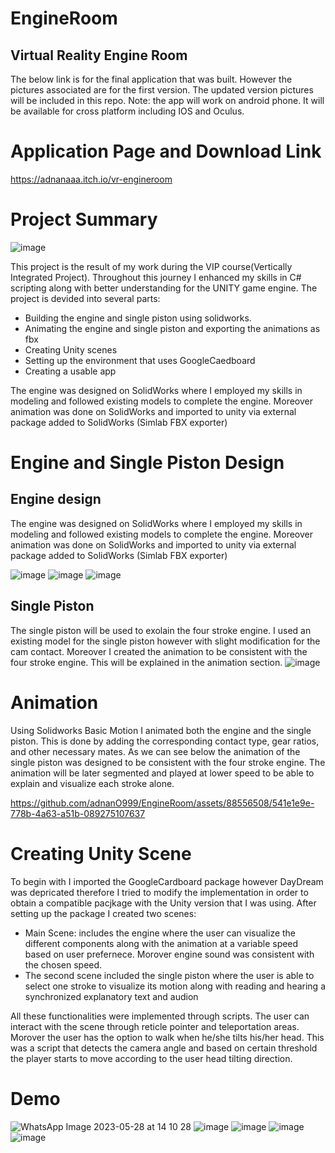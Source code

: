 # EngineRoom
## Virtual Reality Engine Room
The below link is for the final application that was built. However the pictures associated are for the first version. The updated version pictures will be included in this repo. 
Note: the app will work on android phone. It will be available for cross platform including IOS and Oculus.
# Application Page and Download Link
https://adnanaaa.itch.io/vr-engineroom


# Project Summary
![image](https://github.com/adnanO999/EngineRoom/assets/88556508/389b5428-42d2-4394-95fd-1ad5172c2bc3)

This project is the result of my work during the VIP course(Vertically Integrated Project). Throughout this journey I enhanced my skills in C# scripting along with better understanding for the UNITY game engine.
The project is devided into several parts:
* Building the engine and single piston using solidworks.
* Animating the engine and single piston and exporting the animations as fbx
* Creating Unity scenes  
* Setting up the environment that uses GoogleCaedboard
* Creating a usable app

The engine was designed on SolidWorks where I employed my skills in modeling and followed existing models to complete the engine. Moreover animation was done on SolidWorks and imported to unity via external package added to SolidWorks (Simlab FBX exporter)

# Engine and Single Piston Design 
## Engine design
The engine was designed on SolidWorks where I employed my skills in modeling and followed existing models to complete the engine. Moreover animation was done on SolidWorks and imported to unity via external package added to SolidWorks (Simlab FBX exporter)

![image](https://github.com/adnanO999/EngineRoom/assets/88556508/b5487f1e-fe58-47fd-81de-cc84d450d2d9)
![image](https://github.com/adnanO999/EngineRoom/assets/88556508/59c4f1a0-924d-4967-a96d-86b8b230f802)
![image](https://github.com/adnanO999/EngineRoom/assets/88556508/f879acfc-cc71-4b2b-9603-8d17eaf11339)

## Single Piston
The single piston will be used to exolain the four stroke engine. I used an existing model for the single piston however with slight modification for the cam contact. Moreover I created the animation to be consistent with the four stroke engine. This will be explained in the animation section.
![image](https://github.com/adnanO999/EngineRoom/assets/88556508/afdf5177-221e-4719-9714-c82cb6dd35c2)


# Animation
Using Solidworks Basic Motion I animated both the engine and the single piston. This is done by adding the corresponding contact type, gear ratios, and other necessary mates. As we can see below the animation of the single piston was designed to be consistent with the four stroke engine. The animation will be later segmented and played at lower speed to be able to explain and visualize each stroke alone.


https://github.com/adnanO999/EngineRoom/assets/88556508/541e1e9e-778b-4a63-a51b-089275107637


# Creating Unity Scene
To begin with I imported the GoogleCardboard package however DayDream was depricated therefore I tried to modify the implementation in order to obtain a compatible pacjkage with the Unity version that I was using. After setting up the package I created two scenes:
* Main Scene: includes the engine where the user can visualize the different components along with the animation at a variable speed based on user prefernece. Morover engine sound was consistent with the chosen speed.
* The second scene included the single piston where the user is able to select one stroke to visualize its motion along with reading and hearing a synchronized explanatory text and audion

All these functionalities were implemented through scripts. The user can interact with the scene through reticle pointer and teleportation areas. Morover the user has the option to walk when he/she tilts his/her head. This was a script that detects the camera angle and based on certain threshold the player starts to move according to the user head tilting direction.

# Demo
![WhatsApp Image 2023-05-28 at 14 10 28](https://github.com/adnanO999/EngineRoom/assets/88556508/e708a6dd-38e9-4477-871f-7247fa7ec85b)
![image](https://github.com/adnanO999/EngineRoom/assets/88556508/91dfafef-fd4a-44c1-bb56-aef82c126b04)
![image](https://github.com/adnanO999/EngineRoom/assets/88556508/14a0d489-31be-4673-a78f-27876ce9e8a1)
![image](https://github.com/adnanO999/EngineRoom/assets/88556508/b05d9d71-d7c6-4847-a2a7-53581b5062cf)
![image](https://github.com/adnanO999/EngineRoom/assets/88556508/71dba423-bdcd-4dcd-8954-0f6f2f0a006f)

